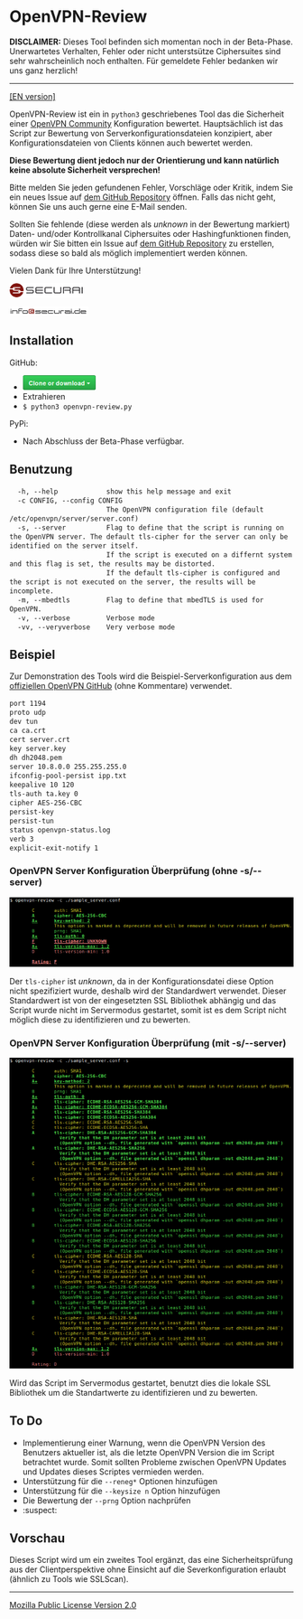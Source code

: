 # OpenVPN-Review

**DISCLAIMER:** Dieses Tool befinden sich momentan noch in der Beta-Phase. Unerwartetes Verhalten, Fehler oder nicht unterstsütze Ciphersuites sind sehr wahrscheinlich noch enthalten. Für gemeldete Fehler bedanken wir uns ganz herzlich!

---

[[EN version]](README.md)

OpenVPN-Review ist ein in `python3` geschriebenes Tool das die Sicherheit einer [OpenVPN Community](https://openvpn.net/index.php/open-source.html) Konfiguration bewertet. 
Hauptsächlich ist das Script zur Bewertung von Serverkonfigurationsdateien konzipiert, aber Konfigurationsdateien von Clients können auch bewertet werden.

**Diese Bewertung dient jedoch nur der Orientierung und kann natürlich keine absolute Sicherheit versprechen!**

Bitte melden Sie jeden gefundenen Fehler, Vorschläge oder Kritik, indem Sie ein neues Issue auf [dem GitHub Repository](https://github.com/securai/openvpn-review) öffnen. Falls das nicht geht, können Sie uns auch gerne eine E-Mail senden.

Sollten Sie fehlende (diese werden als *unknown* in der Bewertung markiert) Daten- und/oder Kontrollkanal Ciphersuites oder Hashingfunktionen finden, würden wir Sie bitten ein Issue auf [dem GitHub Repository](https://github.com/securai/openvpn-review) zu erstellen, sodass diese so bald als möglich implementiert werden können.

Vielen Dank für Ihre Unterstützung!

[![Securai](/img/securai.png)](https://securai.de)

[![Contact](/img/mail.png)](https://www.securai.de/en/contact/)


## Installation

GitHub:

 * [![Clone oder Download](/img/cod.png)](https://github.com/securai/openvpn-review/archive/master.zip)
 * Extrahieren
 * `$ python3 openvpn-review.py`

PyPi:

 * Nach Abschluss der Beta-Phase verfügbar.

## Benutzung

```
  -h, --help            show this help message and exit
  -c CONFIG, --config CONFIG
                        The OpenVPN configuration file (default /etc/openvpn/server/server.conf)
  -s, --server          Flag to define that the script is running on the OpenVPN server. The default tls-cipher for the server can only be identified on the server itself.
                        If the script is executed on a differnt system and this flag is set, the results may be distorted.
                        If the default tls-cipher is configured and the script is not executed on the server, the results will be incomplete.
  -m, --mbedtls         Flag to define that mbedTLS is used for OpenVPN.
  -v, --verbose         Verbose mode
  -vv, --veryverbose    Very verbose mode
```


## Beispiel

Zur Demonstration des Tools wird die Beispiel-Serverkonfiguration aus dem [offiziellen OpenVPN GitHub](https://github.com/OpenVPN/openvpn/tree/master/sample/sample-config-files) (ohne Kommentare) verwendet.

```
port 1194
proto udp
dev tun
ca ca.crt
cert server.crt
key server.key
dh dh2048.pem
server 10.8.0.0 255.255.255.0
ifconfig-pool-persist ipp.txt
keepalive 10 120
tls-auth ta.key 0
cipher AES-256-CBC
persist-key
persist-tun
status openvpn-status.log
verb 3
explicit-exit-notify 1
```


### OpenVPN Server Konfiguration Überprüfung (ohne -s/--server)

![OpenVPN Server Konfiguration Überprüfung (ohne -s/--server)](/img/wo.png)

Der `tls-cipher` ist *unknown*, da in der Konfigurationsdatei diese Option nicht spezifiziert wurde, deshalb wird der Standardwert verwendet. Dieser Standardwert ist von der eingesetzten SSL Bibliothek abhängig und das Script wurde nicht im Servermodus gestartet, somit ist es dem Script nicht möglich diese zu identifizieren und zu bewerten.

### OpenVPN Server Konfiguration Überprüfung (mit -s/--server)

![OpenVPN Server Konfiguration Überprüfung (mit -s/--server)](/img/w.png)

Wird das Script im Servermodus gestartet, benutzt dies die lokale SSL Bibliothek um die Standartwerte zu identifizieren und zu bewerten.

## To Do

 * Implementierung einer Warnung, wenn die OpenVPN Version des Benutzers aktueller ist, als die letzte OpenVPN Version die im Script betrachtet wurde. Somit sollten Probleme zwischen OpenVPN Updates und Updates dieses Scriptes vermieden werden.
 * Unterstützung für die `--reneg*` Optionen hinzufügen
 * Unterstützung für die `--keysize n` Option hinzufügen
 * Die Bewertung der `--prng` Option nachprüfen
 * :suspect:


## Vorschau

Dieses Script wird um ein zweites Tool ergänzt, das eine Sicherheitsprüfung aus der Clientperspektive ohne Einsicht auf die Severkonfiguration erlaubt (ähnlich zu Tools wie SSLScan).

---
[Mozilla Public License Version 2.0](https://www.mozilla.org/media/MPL/2.0/index.txt)